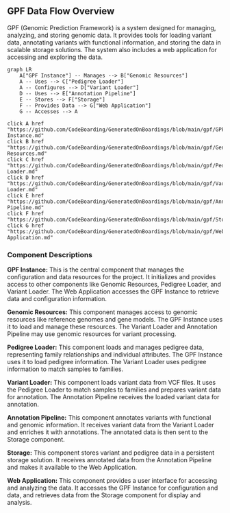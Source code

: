 ## GPF Data Flow Overview

GPF (Genomic Prediction Framework) is a system designed for managing, analyzing, and storing genomic data. It provides tools for loading variant data, annotating variants with functional information, and storing the data in scalable storage solutions. The system also includes a web application for accessing and exploring the data.

```mermaid
graph LR
    A["GPF Instance"] -- Manages --> B["Genomic Resources"]
    A -- Uses --> C["Pedigree Loader"]
    A -- Configures --> D["Variant Loader"]
    D -- Uses --> E["Annotation Pipeline"]
    E -- Stores --> F["Storage"]
    F -- Provides Data --> G["Web Application"]
    G -- Accesses --> A

click A href "https://github.com/CodeBoarding/GeneratedOnBoardings/blob/main/gpf/GPF Instance.md"
click B href "https://github.com/CodeBoarding/GeneratedOnBoardings/blob/main/gpf/Genomic Resources.md"
click C href "https://github.com/CodeBoarding/GeneratedOnBoardings/blob/main/gpf/Pedigree Loader.md"
click D href "https://github.com/CodeBoarding/GeneratedOnBoardings/blob/main/gpf/Variant Loader.md"
click E href "https://github.com/CodeBoarding/GeneratedOnBoardings/blob/main/gpf/Annotation Pipeline.md"
click F href "https://github.com/CodeBoarding/GeneratedOnBoardings/blob/main/gpf/Storage.md"
click G href "https://github.com/CodeBoarding/GeneratedOnBoardings/blob/main/gpf/Web Application.md"
```

### Component Descriptions

**GPF Instance:** This is the central component that manages the configuration and data resources for the project. It initializes and provides access to other components like Genomic Resources, Pedigree Loader, and Variant Loader. The Web Application accesses the GPF Instance to retrieve data and configuration information.

**Genomic Resources:** This component manages access to genomic resources like reference genomes and gene models. The GPF Instance uses it to load and manage these resources. The Variant Loader and Annotation Pipeline may use genomic resources for variant processing.

**Pedigree Loader:** This component loads and manages pedigree data, representing family relationships and individual attributes. The GPF Instance uses it to load pedigree information. The Variant Loader uses pedigree information to match samples to families.

**Variant Loader:** This component loads variant data from VCF files. It uses the Pedigree Loader to match samples to families and prepares variant data for annotation. The Annotation Pipeline receives the loaded variant data for annotation.

**Annotation Pipeline:** This component annotates variants with functional and genomic information. It receives variant data from the Variant Loader and enriches it with annotations. The annotated data is then sent to the Storage component.

**Storage:** This component stores variant and pedigree data in a persistent storage solution. It receives annotated data from the Annotation Pipeline and makes it available to the Web Application.

**Web Application:** This component provides a user interface for accessing and analyzing the data. It accesses the GPF Instance for configuration and data, and retrieves data from the Storage component for display and analysis.
```
